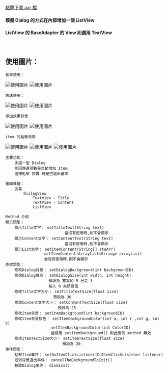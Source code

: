 
[點擊下載 aar 檔](https://drive.google.com/file/d/0BxLWenH1MuEeY2NJZXdJM3BwMk0/view?usp=sharing)

#### 模擬 Dialog 的方式在內部增加一個 ListView
#### ListView 的 BaseAdapter 的 View 則選用 TextView
    
## 使用圖片：

`基本使用：`

![使用圖片](http://a.share.photo.xuite.net/kalian/1a8ed73/20226000/1166825123_x.jpg)
![使用圖片](http://a.share.photo.xuite.net/kalian/1a8ed74/20226000/1166825124_x.jpg)

`快速使用：`

![使用圖片](http://a.share.photo.xuite.net/kalian/1a8edf1/20226000/1166826017_x.jpg)
![使用圖片](http://a.share.photo.xuite.net/kalian/1a8ed20/20226000/1166824272_x.jpg)

`添加效果背景`

![使用圖片](http://a.share.photo.xuite.net/kalian/1a8edf2/20226000/1166826018_x.jpg)
![使用圖片](http://a.share.photo.xuite.net/kalian/1a8ed61/20226000/1166824849_x.jpg)

`item 的點擊效果`

![使用圖片](http://a.share.photo.xuite.net/kalian/1a8ed02/20226000/1166824754_x.jpg)
![使用圖片](http://a.share.photo.xuite.net/kalian/1a8edd9/20226000/1166825225_x.jpg)
![使用圖片](http://a.share.photo.xuite.net/kalian/1a8ed84/20226000/1166825908_x.jpg)

```
主要功能：
    多選一型 Dialog
    能因應選項數量自動增加 Item
    選擇點擊 灰幕 時是否退出畫面
    
畫面堆疊：
    灰幕
        DialogView
            TextView - Title
            TextView - Content
            ListView
    
Method 介紹
顯示類型：
    顯示Title文字： setTitleText(String text)
                          當沒有使用時,則不會顯示
    顯示Content文字： setContentText(String text)
                          當沒有使用時,則不會顯示
    顯示List文字： setItemContent(String[] staArr)
                 setItemContent(ArrayList<String> arrayList)
                 當沒有使用時,則不會顯示
修改類型：
    修改Dialog背景： setDialogBackground(int backgroundID)
    修改Dialog寬高： setDialogSize(int width, int height)
                   預設為 寬高的 5 分之 3
                   輸入 0 為預設值
    修改Title文字大小： setTitleTextSize(float size)
                     預設為 30
    修改Content文字大小： setContentTextSize(float size)
                       預設為 25
    修改Item背景： setItemBackground(int backgroundID)
    修改Item背景顏色： setItemBackgroundColor(int a, int r ,int g, int b)
                    setItemBackgroundColor(int ColorID)
                    當使用 setItemBackground() 則此兩個 method 無效
    修改ItemTextSize大小： setItemTextSize(float size)
                         預設為 20
事件類型：
    點擊Item事件： setOnItemClickListener(OnItemClickListener listener)
    取消背景退出事件： cancelTheBackgroundToExit()
    移除Dialog事件： dismiss()
```
